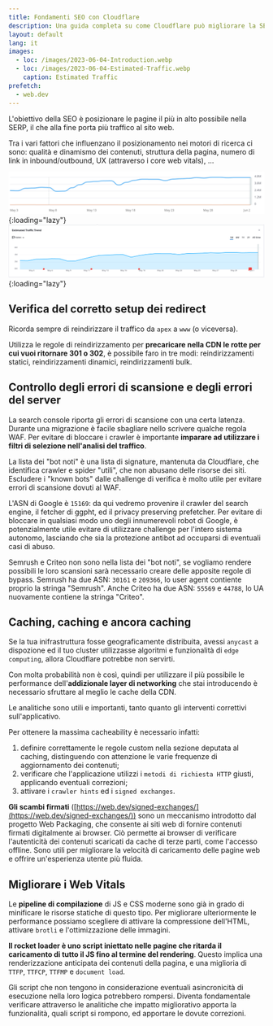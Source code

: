 ```yaml
---
title: Fondamenti SEO con Cloudflare
description: Una guida completa su come Cloudflare può migliorare la SEO del tuo sito web
layout: default
lang: it
images:
  - loc: /images/2023-06-04-Introduction.webp
  - loc: /images/2023-06-04-Estimated-Traffic.webp
    caption: Estimated Traffic
prefetch:
  - web.dev
---
```


L'obiettivo della SEO è posizionare le pagine il più in alto possibile nella SERP, il che alla fine porta più traffico al sito web.

Tra i vari fattori che influenzano il posizionamento nei motori di ricerca ci sono: qualità e dinamismo dei contenuti, struttura della pagina, numero di link in inbound/outbound, UX (attraverso i core web vitals), ...

![2023-06-04-Introduction](/images/2023-06-04-Introduction.webp){:loading="lazy"}
![2023-06-04-Estimated-Traffic](/images/2023-06-04-Estimated-Traffic.webp){:loading="lazy"}

## Verifica del corretto setup dei redirect

Ricorda sempre di reindirizzare il traffico da `apex` a `www` (o viceversa).

Utilizza le regole di reindirizzamento per **precaricare nella CDN le rotte per cui vuoi ritornare 301 o 302**, è possibile faro in tre modi: reindirizzamenti statici, reindirizzamenti dinamici, reindirizzamenti bulk.

## Controllo degli errori di scansione e degli errori del server

La search console riporta gli errori di scansione con una certa latenza. Durante una migrazione è facile sbagliare nello scrivere qualche regola WAF.
Per evitare di bloccare i crawler è importante **imparare ad utilizzare i filtri di selezione nell'analisi del traffico**.

La lista dei "bot noti" è una lista di signature, mantenuta da Cloudflare, che identifica crawler e spider "utili", che non abusano delle risorse dei siti.
Escludere i "known bots" dalle challenge di verifica è molto utile per evitare errori di scansione dovuti al WAF.

L'ASN di Google è `15169`: da qui vedremo provenire il crawler del search engine, il fetcher di ggpht, ed il privacy preserving prefetcher.
Per evitare di bloccare in qualsiasi modo uno degli innumerevoli robot di Google, è potenzialmente utile evitare di utilizzare challenge per l'intero sistema autonomo, lasciando che sia la protezione antibot ad occuparsi di eventuali casi di abuso.

Semrush e Criteo non sono nella lista dei "bot noti", se vogliamo rendere possibili le loro scansioni sarà necessario creare delle apposite regole di bypass.
Semrush ha due ASN: `30161` e `209366`, lo user agent contiente proprio la stringa "Semrush". 
Anche Criteo ha due ASN: `55569` e `44788`, lo UA nuovamente contiene la stringa "Criteo".

## Caching, caching e ancora caching

Se la tua inifrastruttura fosse geograficamente distribuita, avessi `anycast` a dispozione ed il tuo cluster utilizzasse algoritmi e funzionalità di `edge computing`, allora Cloudflare potrebbe non servirti.

Con molta probabilità non è così, quindi per utilizzare il più possibile le performance dell'**addizionale layer di networking** che stai introducendo è necessario sfruttare al meglio le cache della CDN.

Le analitiche sono utili e importanti, tanto quanto gli interventi correttivi sull'applicativo.

Per ottenere la massima cacheability è necessario infatti:

1. definire correttamente le regole custom nella sezione deputata al caching, distinguendo con attenzione le varie frequenze di aggiornamento dei contenuti;
2. verificare che l'applicazione utilizzi i `metodi di richiesta HTTP` giusti, applicando eventuali correzioni;
3. attivare i `crawler hints` ed i `signed exchanges`.

**Gli scambi firmati** ([https://web.dev/signed-exchanges/](https://web.dev/signed-exchanges/)) sono un meccanismo introdotto dal progetto Web Packaging, che consente ai siti web di fornire contenuti firmati digitalmente ai browser. Ciò permette ai browser di verificare l'autenticità dei contenuti scaricati da cache di terze parti, come l'accesso offline. Sono utili per migliorare la velocità di caricamento delle pagine web e offrire un'esperienza utente più fluida.

## Migliorare i Web Vitals

Le **pipeline di compilazione** di JS e CSS moderne sono già in grado di minificare le risorse statiche di questo tipo.
Per migliorare ulteriormente le performance possiamo scegliere di attivare la compressione dell'HTML, attivare `brotli` e l'ottimizzazione delle immagini.

**Il rocket loader è uno script iniettato nelle pagine che ritarda il caricamento di tutto il JS fino al termine del rendering**.
Questo implica una renderizzazione anticipata dei contenuti della pagina, e una miglioria di `TTFP`, `TTFCP`, `TTFMP` e `document load`.

Gli script che non tengono in considerazione eventuali asincronicità di esecuzione nella loro logica potrebbero rompersi.
Diventa fondamentale verificare attraverso le analitiche che impatto migliorativo apporta la funzionalità, quali script si rompono, ed apportare le dovute correzioni.